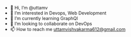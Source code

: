 - 👋 Hi, I’m @uttamv
- 👀 I’m interested in Devops, Web Development
- 🌱 I’m currently learning GraphQl
- 💞️ I’m looking to collaborate on DevOps
- 📫 How to reach me uttamvishvakarma612@gmail.com

<!---
uttamv/uttamv is a ✨ special ✨ repository because its `README.md` (this file) appears on your GitHub profile.
You can click the Preview link to take a look at your changes.
--->
